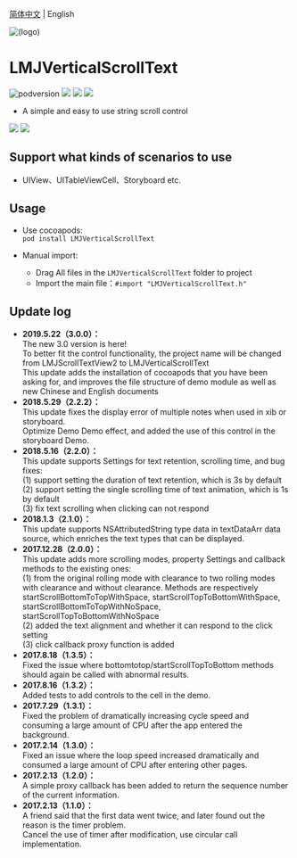 [简体中文](./README.md) | English

![(logo)](https://avatars2.githubusercontent.com/u/15794032?s=460&v=4)

# LMJVerticalScrollText

![podversion](https://img.shields.io/cocoapods/v/LMJVerticalScrollText.svg?style=flat)
![](https://img.shields.io/cocoapods/p/LMJVerticalScrollText.svg?style=flat)
![](https://img.shields.io/badge/language-oc-orange.svg)
![](https://img.shields.io/cocoapods/l/LMJVerticalScrollText.svg?style=flat)

- A simple and easy to use string scroll control

![](https://github.com/MajorLMJ/LMJVerticalScrollText/raw/master/demo1.gif)
![](https://github.com/MajorLMJ/LMJVerticalScrollText/raw/master/demo2.gif)

## Support what kinds of scenarios to use
- UIView、UITableViewCell、Storyboard etc.


## Usage
 * Use cocoapods:          
`pod install LMJVerticalScrollText`

* Manual import:         
    * Drag All files in the `LMJVerticalScrollText` folder to project
    * Import the main file：`#import "LMJVerticalScrollText.h"`


## Update log
- **2019.5.22（3.0.0）：**               
The new 3.0 version is here!                                
To better fit the control functionality, the project name will be changed from LMJScrollTextView2 to LMJVerticalScrollText                  
This update adds the installation of cocoapods that you have been asking for, and improves the file structure of demo module as well as new Chinese and English documents                      
- **2018.5.29（2.2.2）：**                       
This update fixes the display error of multiple notes when used in xib or storyboard.                     
Optimize Demo Demo effect, and added the use of this control in the storyboard Demo.                                          
- **2018.5.16（2.2.0）：**                        
This update supports Settings for text retention, scrolling time, and bug fixes:                          
(1) support setting the duration of text retention, which is 3s by default                       
(2) support setting the single scrolling time of text animation, which is 1s by default                
(3) fix text scrolling when clicking can not respond                                       
- **2018.1.3（2.1.0）：**                 
This update supports NSAttributedString type data in textDataArr data source, which enriches the text types that can be displayed.                                       
- **2017.12.28（2.0.0）：**                                      
This update adds more scrolling modes, property Settings and callback methods to the existing ones:                     
(1) from the original rolling mode with clearance to two rolling modes with clearance and without clearance. Methods are respectively startScrollBottomToTopWithSpace, startScrollTopToBottomWithSpace, startScrollBottomToTopWithNoSpace, startScrollTopToBottomWithNoSpace                     
(2) added the text alignment and whether it can respond to the click setting                
(3) click callback proxy function is added                     
- **2017.8.18（1.3.5）：**                                    
Fixed the issue where bottomtotop/startScrollTopToBottom methods should again be called with abnormal results.                                       
- **2017.8.16（1.3.2）：**                                            
Added tests to add controls to the cell in the demo.                        
- **2017.7.29（1.3.1）：**                                                        
Fixed the problem of dramatically increasing cycle speed and consuming a large amount of CPU after the app entered the background.                              
- **2017.2.14（1.3.0）：**                          
Fixed an issue where the loop speed increased dramatically and consumed a large amount of CPU after entering other pages.        
- **2017.2.13（1.2.0）：**                                 
A simple proxy callback has been added to return the sequence number of the current information.                        
- **2017.2.13（1.1.0）：**                           
A friend said that the first data went twice, and later found out the reason is the timer problem.                   
Cancel the use of timer after modification, use circular call implementation.                           


      

                    
               
